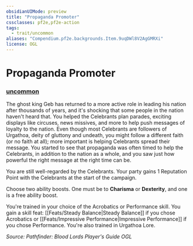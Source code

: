 ```yaml
---
obsidianUIMode: preview
title: "Propaganda Promoter"
cssclasses: pf2e,pf2e-action
tags:
  - trait/uncommon
aliases: "Compendium.pf2e.backgrounds.Item.9uqDWl8V2AgGMRXi"
license: OGL
---
```

# Propaganda Promoter

### [uncommon](uncommon "Uncommon Rarity Trait")






The ghost king Geb has returned to a more active role in leading his nation after thousands of years, and it's shocking that some people in the nation haven't heard that. You helped the Celebrants plan parades, exciting displays like circuses, news missives, and more to help push messages of loyalty to the nation. Even though most Celebrants are followers of Urgathoa, deity of gluttony and undeath, you might follow a different faith (or no faith at all); more important is helping Celebrants spread their message. You started to see that propaganda was often timed to help the Celebrants, in addition to the nation as a whole, and you saw just how powerful the right message at the right time can be.

You are still well-regarded by the Celebrants. Your party gains 1 Reputation Point with the Celebrants at the start of the campaign.

Choose two ability boosts. One must be to **Charisma** or **Dexterity**, and one is a free ability boost.

You're trained in your choice of the Acrobatics or Performance skill. You gain a skill feat: [[Feats/Steady Balance|Steady Balance]] if you chose Acrobatics or [[Feats/Impressive Performance|Impressive Performance]] if you chose Performance. You're also trained in Urgathoa Lore.

*Source: Pathfinder: Blood Lords Player's Guide*
*OGL*